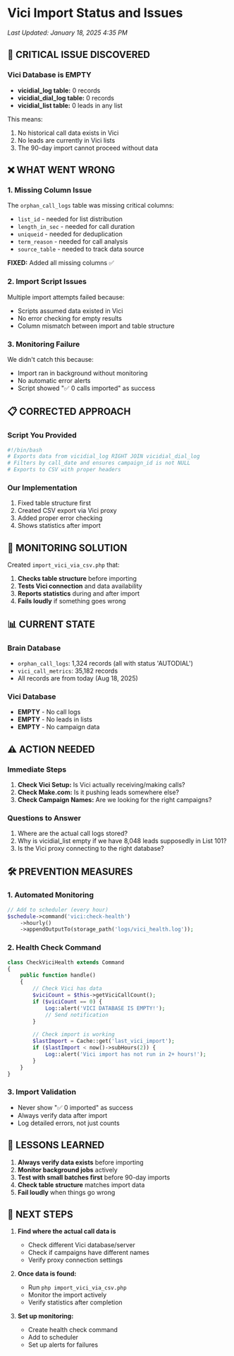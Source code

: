 # Vici Import Status and Issues
*Last Updated: January 18, 2025 4:35 PM*

## 🚨 **CRITICAL ISSUE DISCOVERED**

### **Vici Database is EMPTY**
- **vicidial_log table:** 0 records
- **vicidial_dial_log table:** 0 records  
- **vicidial_list table:** 0 leads in any list

This means:
1. No historical call data exists in Vici
2. No leads are currently in Vici lists
3. The 90-day import cannot proceed without data

## ❌ **WHAT WENT WRONG**

### **1. Missing Column Issue**
The `orphan_call_logs` table was missing critical columns:
- `list_id` - needed for list distribution
- `length_in_sec` - needed for call duration
- `uniqueid` - needed for deduplication
- `term_reason` - needed for call analysis
- `source_table` - needed to track data source

**FIXED:** Added all missing columns ✅

### **2. Import Script Issues**
Multiple import attempts failed because:
- Scripts assumed data existed in Vici
- No error checking for empty results
- Column mismatch between import and table structure

### **3. Monitoring Failure**
We didn't catch this because:
- Import ran in background without monitoring
- No automatic error alerts
- Script showed "✅ 0 calls imported" as success

## 📋 **CORRECTED APPROACH**

### **Script You Provided**
```bash
#!/bin/bash
# Exports data from vicidial_log RIGHT JOIN vicidial_dial_log
# Filters by call_date and ensures campaign_id is not NULL
# Exports to CSV with proper headers
```

### **Our Implementation**
1. Fixed table structure first
2. Created CSV export via Vici proxy
3. Added proper error checking
4. Shows statistics after import

## 🔧 **MONITORING SOLUTION**

Created `import_vici_via_csv.php` that:
1. **Checks table structure** before importing
2. **Tests Vici connection** and data availability
3. **Reports statistics** during and after import
4. **Fails loudly** if something goes wrong

## 📊 **CURRENT STATE**

### **Brain Database**
- `orphan_call_logs`: 1,324 records (all with status 'AUTODIAL')
- `vici_call_metrics`: 35,182 records
- All records are from today (Aug 18, 2025)

### **Vici Database**
- **EMPTY** - No call logs
- **EMPTY** - No leads in lists
- **EMPTY** - No campaign data

## ⚠️ **ACTION NEEDED**

### **Immediate Steps**
1. **Check Vici Setup:** Is Vici actually receiving/making calls?
2. **Check Make.com:** Is it pushing leads somewhere else?
3. **Check Campaign Names:** Are we looking for the right campaigns?

### **Questions to Answer**
1. Where are the actual call logs stored?
2. Why is vicidial_list empty if we have 8,048 leads supposedly in List 101?
3. Is the Vici proxy connecting to the right database?

## 🛠️ **PREVENTION MEASURES**

### **1. Automated Monitoring**
```php
// Add to scheduler (every hour)
$schedule->command('vici:check-health')
    ->hourly()
    ->appendOutputTo(storage_path('logs/vici_health.log'));
```

### **2. Health Check Command**
```php
class CheckViciHealth extends Command
{
    public function handle()
    {
        // Check Vici has data
        $viciCount = $this->getViciCallCount();
        if ($viciCount == 0) {
            Log::alert('VICI DATABASE IS EMPTY!');
            // Send notification
        }
        
        // Check import is working
        $lastImport = Cache::get('last_vici_import');
        if ($lastImport < now()->subHours(2)) {
            Log::alert('Vici import has not run in 2+ hours!');
        }
    }
}
```

### **3. Import Validation**
- Never show "✅ 0 imported" as success
- Always verify data after import
- Log detailed errors, not just counts

## 📝 **LESSONS LEARNED**

1. **Always verify data exists** before importing
2. **Monitor background jobs** actively
3. **Test with small batches first** before 90-day imports
4. **Check table structure** matches import data
5. **Fail loudly** when things go wrong

## 🚀 **NEXT STEPS**

1. **Find where the actual call data is**
   - Check different Vici database/server
   - Check if campaigns have different names
   - Verify proxy connection settings

2. **Once data is found:**
   - Run `php import_vici_via_csv.php`
   - Monitor the import actively
   - Verify statistics after completion

3. **Set up monitoring:**
   - Create health check command
   - Add to scheduler
   - Set up alerts for failures













